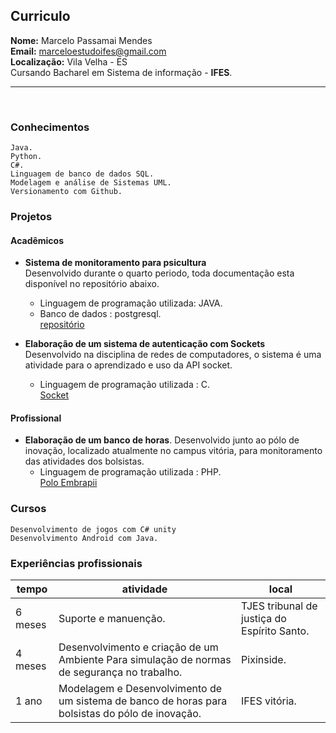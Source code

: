 ## Curriculo
**Nome:**   Marcelo Passamai Mendes<br>
**Email:**  marceloestudoifes@gmail.com<br>
**Localização:** Vila Velha - ES<br>
Cursando Bacharel em Sistema de informação - **IFES**.<br>
<hr>
<br>

### Conhecimentos

	Java.
	Python.
	C#.
	Linguagem de banco de dados SQL.
	Modelagem e análise de Sistemas UML.
	Versionamento com Github.
	
### Projetos 

#### Acadêmicos

- **Sistema de monitoramento para psicultura**<br>
Desenvolvido durante o quarto periodo, toda documentação esta disponível no repositório abaixo.
	- Linguagem de programação utilizada: JAVA.
	- Banco de dados : postgresql.<br>
[repositório](https://github.com/pisciculturainteligente/trab01)

- **Elaboração de um sistema de autenticação com Sockets**<br>
Desenvolvido na disciplina de redes de computadores, o sistema é uma atividade para o aprendizado e uso da API socket.
	- Linguagem de programação utilizada : C.<br>
[Socket](https://github.com/MarceloMendes94/Torre-stark)

#### Profissional 
- **Elaboração de um banco de horas**.
Desenvolvido junto ao pólo de inovação, localizado atualmente no campus vitória, para monitoramento das atividades dos bolsistas.
	- Linguagem de programação utilizada : PHP.<br>
[Polo Embrapii](https://github.com/MarceloMendes94/trab01)

### Cursos

	Desenvolvimento de jogos com C# unity
	Desenvolvimento Android com Java.

### Experiências  profissionais 

| tempo | atividade | local |
| ------ | ---- | ---- |
| 6 meses | Suporte e manuenção. | TJES tribunal de justiça do Espírito Santo.|
| 4 meses | Desenvolvimento e criação de um Ambiente Para simulação de normas de segurança no trabalho. | Pixinside. | 	
| 1 ano   | Modelagem e Desenvolvimento de um sistema de banco de horas para bolsistas do pólo de inovação. | IFES vitória. | 

